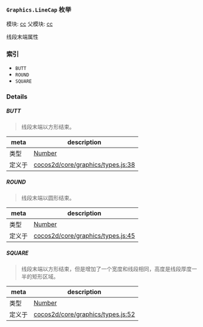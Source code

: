 ### `Graphics.LineCap` 枚举



模块: [cc](../modules/cc.md)
父模块: [cc](../modules/cc.md)


线段末端属性


### 索引
  - `BUTT`
  - `ROUND`
  - `SQUARE`

### Details


##### BUTT

> 线段末端以方形结束。

| meta | description |
|------|-------------|
| 类型 | <a href="https://developer.mozilla.org/en/JavaScript/Reference/Global_Objects/Number" class="crosslink external" target="_blank">Number</a> |
| 定义于 | [cocos2d/core/graphics/types.js:38](https://github.com/cocos-creator/engine/blob/44d068bea8120146521ec334827cb5b67a7d9b8f/cocos2d/core/graphics/types.js#L38) |



##### ROUND

> 线段末端以圆形结束。

| meta | description |
|------|-------------|
| 类型 | <a href="https://developer.mozilla.org/en/JavaScript/Reference/Global_Objects/Number" class="crosslink external" target="_blank">Number</a> |
| 定义于 | [cocos2d/core/graphics/types.js:45](https://github.com/cocos-creator/engine/blob/44d068bea8120146521ec334827cb5b67a7d9b8f/cocos2d/core/graphics/types.js#L45) |



##### SQUARE

> 线段末端以方形结束，但是增加了一个宽度和线段相同，高度是线段厚度一半的矩形区域。

| meta | description |
|------|-------------|
| 类型 | <a href="https://developer.mozilla.org/en/JavaScript/Reference/Global_Objects/Number" class="crosslink external" target="_blank">Number</a> |
| 定义于 | [cocos2d/core/graphics/types.js:52](https://github.com/cocos-creator/engine/blob/44d068bea8120146521ec334827cb5b67a7d9b8f/cocos2d/core/graphics/types.js#L52) |


